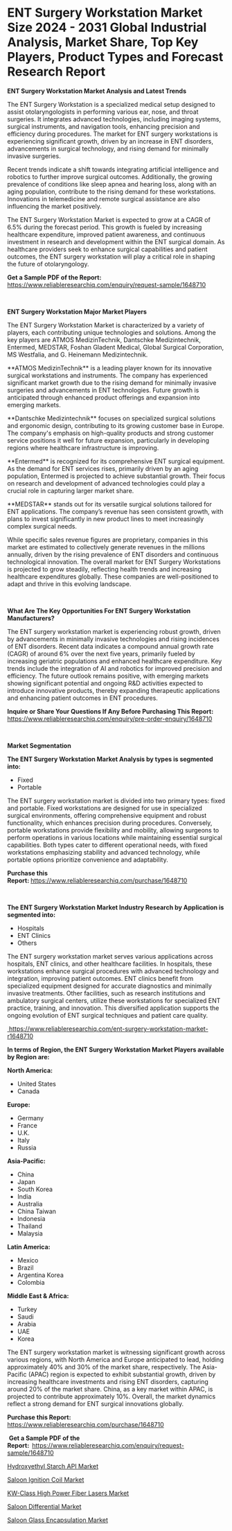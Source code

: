 <p><h1>ENT Surgery Workstation Market Size 2024 - 2031 Global Industrial Analysis, Market Share, Top Key Players, Product Types and Forecast Research Report</h1></p><p><strong>ENT Surgery Workstation Market Analysis and Latest Trends</strong></p>
<p><p>The ENT Surgery Workstation is a specialized medical setup designed to assist otolaryngologists in performing various ear, nose, and throat surgeries. It integrates advanced technologies, including imaging systems, surgical instruments, and navigation tools, enhancing precision and efficiency during procedures. The market for ENT surgery workstations is experiencing significant growth, driven by an increase in ENT disorders, advancements in surgical technology, and rising demand for minimally invasive surgeries.</p><p>Recent trends indicate a shift towards integrating artificial intelligence and robotics to further improve surgical outcomes. Additionally, the growing prevalence of conditions like sleep apnea and hearing loss, along with an aging population, contribute to the rising demand for these workstations. Innovations in telemedicine and remote surgical assistance are also influencing the market positively.</p><p>The ENT Surgery Workstation Market is expected to grow at a CAGR of 6.5% during the forecast period. This growth is fueled by increasing healthcare expenditure, improved patient awareness, and continuous investment in research and development within the ENT surgical domain. As healthcare providers seek to enhance surgical capabilities and patient outcomes, the ENT surgery workstation will play a critical role in shaping the future of otolaryngology.</p></p>
<p><strong>Get a Sample PDF of the Report:&nbsp;</strong> <a href="https://www.reliableresearchiq.com/enquiry/request-sample/1648710?utm_campaign=99&utm_medium=2&utm_source=Github&utm_content=ia&utm_term=15102024&utm_id=ent-surgery-workstation">https://www.reliableresearchiq.com/enquiry/request-sample/1648710</a></p>
<p>&nbsp;</p>
<p><strong>ENT Surgery Workstation Major Market Players</strong></p>
<p><p>The ENT Surgery Workstation Market is characterized by a variety of players, each contributing unique technologies and solutions. Among the key players are ATMOS MedizinTechnik, Dantschke Medizintechnik, Entermed, MEDSTAR, Foshan Gladent Medical, Global Surgical Corporation, MS Westfalia, and G. Heinemann Medizintechnik.</p><p>**ATMOS MedizinTechnik** is a leading player known for its innovative surgical workstations and instruments. The company has experienced significant market growth due to the rising demand for minimally invasive surgeries and advancements in ENT technologies. Future growth is anticipated through enhanced product offerings and expansion into emerging markets.</p><p>**Dantschke Medizintechnik** focuses on specialized surgical solutions and ergonomic design, contributing to its growing customer base in Europe. The company's emphasis on high-quality products and strong customer service positions it well for future expansion, particularly in developing regions where healthcare infrastructure is improving.</p><p>**Entermed** is recognized for its comprehensive ENT surgical equipment. As the demand for ENT services rises, primarily driven by an aging population, Entermed is projected to achieve substantial growth. Their focus on research and development of advanced technologies could play a crucial role in capturing larger market share.</p><p>**MEDSTAR** stands out for its versatile surgical solutions tailored for ENT applications. The company’s revenue has seen consistent growth, with plans to invest significantly in new product lines to meet increasingly complex surgical needs.</p><p>While specific sales revenue figures are proprietary, companies in this market are estimated to collectively generate revenues in the millions annually, driven by the rising prevalence of ENT disorders and continuous technological innovation. The overall market for ENT Surgery Workstations is projected to grow steadily, reflecting health trends and increasing healthcare expenditures globally. These companies are well-positioned to adapt and thrive in this evolving landscape.</p></p>
<p>&nbsp;</p>
<p><strong>What Are The Key Opportunities For ENT Surgery Workstation Manufacturers?</strong></p>
<p><p>The ENT surgery workstation market is experiencing robust growth, driven by advancements in minimally invasive technologies and rising incidences of ENT disorders. Recent data indicates a compound annual growth rate (CAGR) of around 6% over the next five years, primarily fueled by increasing geriatric populations and enhanced healthcare expenditure. Key trends include the integration of AI and robotics for improved precision and efficiency. The future outlook remains positive, with emerging markets showing significant potential and ongoing R&D activities expected to introduce innovative products, thereby expanding therapeutic applications and enhancing patient outcomes in ENT procedures.</p></p>
<p><strong>Inquire or Share Your Questions If Any Before Purchasing This Report:</strong> <a href="https://www.reliableresearchiq.com/enquiry/pre-order-enquiry/1648710?utm_campaign=99&utm_medium=2&utm_source=Github&utm_content=ia&utm_term=15102024&utm_id=ent-surgery-workstation">https://www.reliableresearchiq.com/enquiry/pre-order-enquiry/1648710</a></p>
<p>&nbsp;</p>
<p><strong>Market Segmentation</strong></p>
<p><strong>The ENT Surgery Workstation Market Analysis by types is segmented into:</strong></p>
<p><ul><li>Fixed</li><li>Portable</li></ul></p>
<p><p>The ENT surgery workstation market is divided into two primary types: fixed and portable. Fixed workstations are designed for use in specialized surgical environments, offering comprehensive equipment and robust functionality, which enhances precision during procedures. Conversely, portable workstations provide flexibility and mobility, allowing surgeons to perform operations in various locations while maintaining essential surgical capabilities. Both types cater to different operational needs, with fixed workstations emphasizing stability and advanced technology, while portable options prioritize convenience and adaptability.</p></p>
<p><strong>Purchase this Report:&nbsp;</strong><a href="https://www.reliableresearchiq.com/purchase/1648710?utm_campaign=99&utm_medium=2&utm_source=Github&utm_content=ia&utm_term=15102024&utm_id=ent-surgery-workstation">https://www.reliableresearchiq.com/purchase/1648710</a></p>
<p>&nbsp;</p>
<p><strong>The ENT Surgery Workstation Market Industry Research by Application is segmented into:</strong></p>
<p><ul><li>Hospitals</li><li>ENT Clinics</li><li>Others</li></ul></p>
<p><p>The ENT surgery workstation market serves various applications across hospitals, ENT clinics, and other healthcare facilities. In hospitals, these workstations enhance surgical procedures with advanced technology and integration, improving patient outcomes. ENT clinics benefit from specialized equipment designed for accurate diagnostics and minimally invasive treatments. Other facilities, such as research institutions and ambulatory surgical centers, utilize these workstations for specialized ENT practice, training, and innovation. This diversified application supports the ongoing evolution of ENT surgical techniques and patient care quality.</p></p>
<p><a href="https://www.reliableresearchiq.com/ent-surgery-workstation-market-r1648710?utm_campaign=99&utm_medium=2&utm_source=Github&utm_content=ia&utm_term=15102024&utm_id=ent-surgery-workstation">&nbsp;https://www.reliableresearchiq.com/ent-surgery-workstation-market-r1648710</a></p>
<p><strong>In terms of Region, the ENT Surgery Workstation Market Players available by Region are:</strong></p>
<p>
    <p> <strong> North America: </strong>
        <ul>
            <li>United States</li>
            <li>Canada</li>
        </ul>
        </p> 
    <p> <strong> Europe: </strong>
        <ul>
            <li>Germany</li>
            <li>France</li>
            <li>U.K.</li>
            <li>Italy</li>
            <li>Russia</li>
        </ul>
        </p> 
    <p> <strong> Asia-Pacific: </strong>
        <ul>
            <li>China</li>
            <li>Japan</li>
            <li>South Korea</li>
            <li>India</li>
            <li>Australia</li>
            <li>China Taiwan</li>
            <li>Indonesia</li>
            <li>Thailand</li>
            <li>Malaysia</li>
        </ul>
        </p> 
    <p> <strong> Latin America: </strong>
        <ul>
            <li>Mexico</li>
            <li>Brazil</li>
            <li>Argentina Korea</li>
            <li>Colombia</li>
        </ul>
        </p> 
    <p> <strong> Middle East & Africa: </strong>
        <ul>
            <li>Turkey</li>
            <li>Saudi</li>
            <li>Arabia</li>
            <li>UAE</li>
            <li>Korea</li>
        </ul>
    </p>
    </p>
<p><p>The ENT surgery workstation market is witnessing significant growth across various regions, with North America and Europe anticipated to lead, holding approximately 40% and 30% of the market share, respectively. The Asia-Pacific (APAC) region is expected to exhibit substantial growth, driven by increasing healthcare investments and rising ENT disorders, capturing around 20% of the market share. China, as a key market within APAC, is projected to contribute approximately 10%. Overall, the market dynamics reflect a strong demand for ENT surgical innovations globally.</p></p>
<p><strong>Purchase this Report: </strong><a href="https://www.reliableresearchiq.com/purchase/1648710?utm_campaign=99&utm_medium=2&utm_source=Github&utm_content=ia&utm_term=15102024&utm_id=ent-surgery-workstation">https://www.reliableresearchiq.com/purchase/1648710</a></p>
<p>&nbsp;<strong>Get a Sample PDF of the Report:&nbsp;&nbsp;</strong><a href="https://www.reliableresearchiq.com/enquiry/request-sample/1648710?utm_campaign=99&utm_medium=2&utm_source=Github&utm_content=ia&utm_term=15102024&utm_id=ent-surgery-workstation">https://www.reliableresearchiq.com/enquiry/request-sample/1648710</a></p>
<p><strong></strong></p>
<p><p><a href="https://github.com/shebaharrifx/Market-Research-Report-List-1/blob/main/hydroxyethyl-starch-api-market.md?utm_campaign=99&utm_medium=2&utm_source=Github&utm_content=ia&utm_term=15102024&utm_id=ent-surgery-workstation">Hydroxyethyl Starch API Market</a></p><p><a href="https://www.linkedin.com/pulse/unlocking-growth-potential-strategic-analysis-saloon-ignition-emlie?trk=public_post_embed_feed-article-content&utm_campaign=99&utm_medium=2&utm_source=Github&utm_content=ia&utm_term=15102024&utm_id=ent-surgery-workstation">Saloon Ignition Coil Market</a></p><p><a href="https://github.com/yoreivesal/Market-Research-Report-List-1/blob/main/kw-class-high-power-fiber-lasers-market.md?utm_campaign=99&utm_medium=2&utm_source=Github&utm_content=ia&utm_term=15102024&utm_id=ent-surgery-workstation">KW-Class High Power Fiber Lasers Market</a></p><p><a href="https://www.linkedin.com/pulse/saloon-differential-market-overview-forecast-2024-2031-aasce?trk=public_post_embed_feed-article-content&utm_campaign=99&utm_medium=2&utm_source=Github&utm_content=ia&utm_term=15102024&utm_id=ent-surgery-workstation">Saloon Differential Market</a></p><p><a href="https://www.linkedin.com/pulse/pioneering-growth-analyzing-global-saloon-glass-encapsulation-jppye?trk=public_post_embed_feed-article-content&utm_campaign=99&utm_medium=2&utm_source=Github&utm_content=ia&utm_term=15102024&utm_id=ent-surgery-workstation">Saloon Glass Encapsulation Market</a></p></p>